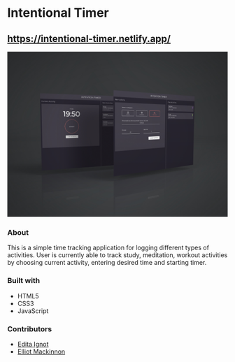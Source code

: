 # Intentional Timer

## https://intentional-timer.netlify.app/

![intentional timer](/intentionaltimer.jpg)

### About 
This is a simple time tracking application for logging different types of activities. User is currently able to track study, meditation, workout activities by choosing current activity, entering desired time and starting timer. 

### Built with
- HTML5
- CSS3
- JavaScript

### Contributors
* [Edita Ignot](https://github.com/edignot)
* [Elliot Mackinnon](https://github.com/emackinnon1)
